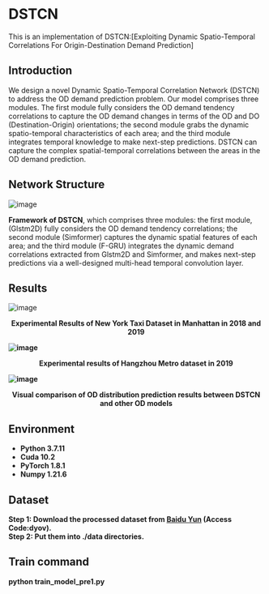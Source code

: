 # DSTCN
This is an implementation of DSTCN:[Exploiting Dynamic Spatio-Temporal Correlations For Origin-Destination Demand Prediction]

## Introduction
We design a novel Dynamic Spatio-Temporal Correlation Network (DSTCN) to address the OD demand prediction problem. Our model comprises
three modules. The first module fully considers the OD demand tendency correlations to capture the OD demand changes in terms of
the OD and DO (Destination-Origin) orientations; the second module grabs the dynamic spatio-temporal characteristics of each area;
and the third module integrates temporal knowledge to make next-step predictions. DSTCN can capture the complex spatial-temporal correlations between the areas in the OD demand prediction. 

## Network Structure
![image](https://github.com/yepiao11/DSTCN/blob/main/figures/DSTCN_Framework.png)

**Framework of DSTCN**, which comprises three modules: the first module, (Glstm2D) fully considers the OD demand tendency correlations; the second module (Simformer) captures the dynamic spatial features of each area; and the third module (F-GRU) integrates the dynamic demand correlations extracted from Glstm2D and Simformer, and makes next-step predictions via a well-designed multi-head temporal convolution layer.

## Results
![image](https://github.com/yepiao11/DSTCN/blob/main/figures/result_nyc.png)
<br />
<p align='center'><b>Experimental Results of New York Taxi Dataset in Manhattan in 2018 and 2019<b></p>

![image](https://github.com/yepiao11/DSTCN/blob/main/figures/result_hz.png)
<br />
<p align='center'><b>Experimental results of Hangzhou Metro dataset in 2019<b></p>

![image](https://github.com/yepiao11/DSTCN/blob/main/figures/the%20result%20of%20OD%20prediction.png)
<br />
<p align='center'><b>Visual comparison of OD distribution prediction results between DSTCN and other OD models<b></p>


## Environment
* Python  3.7.11
* Cuda 10.2
* PyTorch 1.8.1
* Numpy 1.21.6

## Dataset
Step 1: Download the processed dataset from [Baidu Yun](https://pan.baidu.com/s/1XhvSA2qoJOLr72SQ9H4WpQ) (Access Code:dyov).    
Step 2: Put them into ./data directories.
## Train command
python train_model_pre1.py